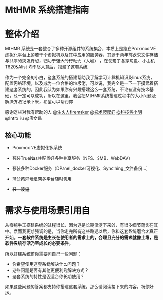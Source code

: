 # MtHMR 系统搭建指南
# 整体介绍

MtHMR 系统是一套整合了多种开源组件的系统集合，本质上是跑在Proxmox VE虚拟化平台上的若干个虚拟机以及其中应用的服务器，其源于两年前欲求文件存储与共享的突发奇想，归功于<del>强大的行动力</del>（大嘘）
，在使用了各家网盘、小主机T620&Alist 均不尽人意后，搭建了这套系统

作为一个完全的小白，这套系统的搭建帮助我了解学习计算机知识及linux系统，配置网络环境，以及成为一位合格的垃圾佬，可以说，我完全是一下一下摸索着搭建这套系统的，因此我认为如果你有兴趣搭建这么一套系统，不论有没有技术基础，也一定可以成功，所以在这里，我会把MtHMR系统搭建过程中的大小问题及解决方法记录下来，希望可以帮到你

感谢这些对我有帮助的人
[@生火人firemaker](https://space.bilibili.com/304756911?spm_id_from=333.1387.favlist.content.click)
[@技术爬爬虾](https://space.bilibili.com/316183842?spm_id_from=333.1387.favlist.content.click) 
[@科技宅小明](https://space.bilibili.com/5626102?spm_id_from=333.1387.favlist.content.click)
[@Intro_iu](https://www.bilibili.com/video/BV1pQA5eLEZx/?spm_id_from=333.1387.favlist.content.click&vd_source=2a55d6df129012c2f31dfcad634bc9de)
[@康文昌](https://space.bilibili.com/34786453?spm_id_from=333.1387.favlist.content.click)

## 核心功能

- Proxmox VE虚拟化多系统

- 预装TrueNas并配置好多种共享服务（NFS、SMB、WebDAV）

- 预装多种Docker服务（DPanel_docker可视化、Syncthing_文件备份...）

- 蒲公英异地组网多平台随时使用

- <del>装一波逼</del>

# 需求与使用场景引用自

从零纯手工搭建系统的过程很长，因为这是长期沉淀下来的，有很多细节蕴含在其中。然而我更想强调的是，当你走完所有这些路途以后，你和这套系统磨合才真正开始。**一套软件系统是生长在使用者的需求上的，合理且充分的需求就像土壤，是软件系统存活乃至成长的必要条件。**

所以搭建系统前你需要问自己一些问题：

- 你希望使用这套系统解决什么问题？
- 这些问题是否有其他更便利的解决方式？
- 这套系统的特性是否适合你长期使用？

如果这些问题的答案都支持你搭建这套系统，那么请阅读接下来的内容，祝你好运。
